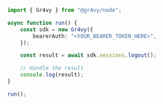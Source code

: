 <!-- Start SDK Example Usage [usage] -->
```typescript
import { Gr4vy } from "@gr4vy/node";

async function run() {
    const sdk = new Gr4vy({
        bearerAuth: "<YOUR_BEARER_TOKEN_HERE>",
    });

    const result = await sdk.sessions.logout();

    // Handle the result
    console.log(result);
}

run();

```
<!-- End SDK Example Usage [usage] -->